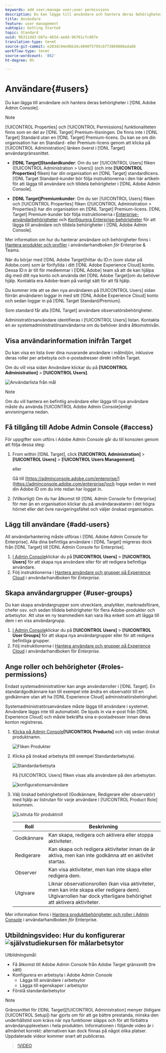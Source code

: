 ```yaml
---
keywords: add user;manage user;user permissions
description: Du kan lägga till användare och hantera deras behörigheter i Adobe Admin Console.
title: Användare
feature: user management
subtopic: Getting Started
topic: Standard
uuid: 9b311dd3-b8fa-483d-aedd-96761cfcd67e
translation-type: tm+mt
source-git-commit: e203dc94e9bb34c4090f5795cbf73869808ada88
workflow-type: tm+mt
source-wordcount: '862'
ht-degree: 0%

---
```



# Användare{#users}

Du kan lägga till användare och hantera deras behörigheter i [!DNL Adobe Admin Console].

>[!NOTE]
>
>[!UICONTROL Properties] och [!UICONTROL Permissions] funktionaliteten finns som en del av [!DNL Target] Premium-lösningen. De finns inte i [!DNL Target] Standard utan en [!DNL Target] Premium-licens.
>Du kan se om din organisation har en Standard- eller Premium-licens genom att klicka på [!UICONTROL Administration] länken överst i [!DNL Target] användargränssnittet.
>
>* **[!DNL Target]Standardkunder**: Om du ser [!UICONTROL Users] fliken ([!UICONTROL Administration > Users]) (och inte **[!UICONTROL Properties]** fliken) har din organisation en [!DNL Target] standardlicens. [!DNL Target Standard-kunder bör följa instruktionerna i den här artikeln för att lägga till användare och tilldela behörigheter i [!DNL Adobe Admin Console].
   >
   >
* **[!DNL Target]Premiumkunder**: Om du ser [!UICONTROL Users] fliken och [!UICONTROL Properties] fliken ([!UICONTROL Administration > Properties]) har din organisation en [!DNL Target] Premium-licens. [!DNL Target] Premium-kunder bör följa instruktionerna i [Enterprise-användarbehörigheter](/help/administrating-target/c-user-management/property-channel/property-channel.md) och [Konfigurera Enterprise-behörigheter](/help/administrating-target/c-user-management/property-channel/properties-overview.md) för att lägga till användare och tilldela behörigheter i [!DNL Adobe Admin Console].
>
>
Mer information om hur du hanterar användare och behörigheter finns i [Hantera produkter och profiler](https://helpx.adobe.com/enterprise/using/manage-products-and-profiles.html) i användarhandboken *för* Enterprise &amp; Teams.

När du börjar med [!DNL Adobe Target]hittar du ID:n (som slutar på Adobe.com) som är förifyllda i ditt [!DNL Adobe Experience Cloud] konto. Dessa ID:n är till för medlemmar i [!DNL Adobe] team så att de kan hjälpa dig med ditt nya konto och använda det [!DNL Adobe Target]om du behöver hjälp. Kontakta era Adobe-team på vanligt sätt för att få hjälp.

Du kommer inte att se den nya användaren på [!UICONTROL Users] sidan förrän användaren loggar in med sitt [!DNL Adobe Experience Cloud] konto och sedan loggar in på [!DNL Target Standard/Premium].

Som standard får alla [!DNL Target] användare observatörsbehörigheter.

Administratörsanvändare identifieras i [!UICONTROL Users] listan. Kontakta en av systemadministratörsanvändarna om du behöver ändra åtkomstnivån.

## Visa användarinformation inifrån Target

Du kan visa en lista över dina nuvarande användare i målmiljön, inklusive deras roller per arbetsyta och e-postadresser direkt inifrån Target.

Om du vill visa sidan Användare klickar du på **[!UICONTROL Administration]** > **[!UICONTROL Users]**.

![Användarlista från mål](/help/administrating-target/c-user-management/c-user-management/assets/user-list-target.png)

>[!NOTE]
>
>Om du vill hantera en befintlig användare eller lägga till nya användare måste du använda [!UICONTROL Adobe Admin Console]enligt anvisningarna nedan.

## Få tillgång till Adobe Admin Console {#access}

För uppgifter som utförs i Adobe Admin Console går du till konsolen genom att följa dessa steg:

1. From within [!DNL Target], click **[!UICONTROL Administration]** > **[!UICONTROL Users]** > **[!UICONTROL Users Management]**.

   eller

   Gå till [https://adminconsole.adobe.com/enterprise/](https://adminconsole.adobe.com/enterprise/)och logga sedan in med din Adobe ID om du inte redan har loggat in.

1. (Villkorligt) Om du har åtkomst till [!DNL Admin Console for Enterprise] för mer än en organisation klickar du på användaravataren i det högra hörnet eller det övre navigeringsfältet och väljer önskad organisation.

## Lägg till användare {#add-users}

All användarhantering måste utföras i [!DNL Adobe Admin Console for Enterprise]. Alla dina befintliga användare i [!DNL Target] migreras dock från [!DNL Target] till [!DNL Admin Console for Enterprise].

1. [I Admin Console](../../../administrating-target/c-user-management/c-user-management/user-management.md#section_79796E0227D048F59BAE0AB02E544EBE)klickar du på **[!UICONTROL Users]** > **[!UICONTROL Users]** för att skapa nya användare eller för att redigera befintliga användare.
1. Följ instruktionerna i [Hantera användare och grupper på Experience Cloud](https://helpx.adobe.com/enterprise/help/users.html) i användarhandboken för *Enterprise*.

## Skapa användargrupper {#user-groups}

Du kan skapa användargrupper som utvecklare, analytiker, marknadsförare, chefer osv. och sedan tilldela behörigheter för flera Adobe-produkter och arbetsytor. Att utse en ny teammedlem kan vara lika enkelt som att lägga till dem i en viss användargrupp.

1. [I Admin Console](../../../administrating-target/c-user-management/c-user-management/user-management.md#section_79796E0227D048F59BAE0AB02E544EBE)klickar du på **[!UICONTROL Users]** > **[!UICONTROL User Groups]** för att skapa nya användargrupper eller för att redigera befintliga grupper.
1. Följ instruktionerna i [Hantera användare och grupper på Experience Cloud](https://helpx.adobe.com/enterprise/help/users.html) i användarhandboken för *Enterprise*.

## Ange roller och behörigheter {#roles-permissions}

Endast systemadministratörer kan ange användarroller i [!DNL Target]. En standardgodkännare kan till exempel inte ändra en observatör till en godkännare utan att ha [!DNL Experience Cloud] administratörsbehörighet.

Systemadministratörsanvändare måste lägga till användare i systemet. Användare läggs inte till automatiskt. De bjuds in via e-post från [!DNL Experience Cloud] och måste bekräfta sina e-postadresser innan deras konton registreras.

1. [Klicka på Admin Console](../../../administrating-target/c-user-management/c-user-management/user-management.md#section_79796E0227D048F59BAE0AB02E544EBE)**[!UICONTROL Products]** och välj sedan önskat produktnamn.

   ![Fliken Produkter](/help/administrating-target/c-user-management/c-user-management/assets/workspace-publisher.png)

1. Klicka på önskad arbetsyta (till exempel Standardarbetsyta).

   ![Standardarbetsyta](/help/administrating-target/c-user-management/c-user-management/assets/default-workspace-new.png)

   På [!UICONTROL Users] fliken visas alla användare på den arbetsytan.

   ![konfigurationsanvändare](/help/administrating-target/c-user-management/c-user-management/assets/configuration_users-new-publisher.png)

1. Välj önskad behörighetsroll (Godkännare, Redigerare eller observatör) med hjälp av listrutan för varje användare i [!UICONTROL Product Role] kolumnen.

   ![Listruta för produktroll](/help/administrating-target/c-user-management/c-user-management/assets/product-role-new.png)

   | Roll | Beskrivning |
   |--- |--- |
   | Godkännare | Kan skapa, redigera och aktivera eller stoppa aktiviteter. |
   | Redigerare | Kan skapa och redigera aktiviteter innan de är aktiva, men kan inte godkänna att en aktivitet startas. |
   | Observer | Kan visa aktiviteter, men kan inte skapa eller redigera dem. |
   | Utgivare | Liknar observationsrollen (kan visa aktiviteter, men kan inte skapa eller redigera dem). Utgivarrollen har dock ytterligare behörighet att aktivera aktiviteter. |

Mer information finns i [Hantera produktbehörigheter och roller i Admin Console](https://helpx.adobe.com/enterprise/help/manage-permissions-and-roles.html) i användarhandboken *för* Enterprise.

## Utbildningsvideo: Hur du konfigurerar ![självstudiekursen för målarbetsytor](/help/assets/tutorial.png)

Utbildningsmål:

* Få åtkomst till Adobe Admin Console från Adobe Target gränssnitt (tre sätt)
* Konfigurera en arbetsyta i Adobe Admin Console
   * Lägga till användare i arbetsytor
   * Lägga till egenskaper i arbetsytor
* Förstå standardarbetsytor

>[!NOTE]
>
>Gränssnittet för [!DNL Target][!UICONTROL Administration] menyer (tidigare [!UICONTROL Setup]) har gjorts om för att ge bättre prestanda, minska den underhållstid som krävs när nya funktioner släpps och för att förbättra användarupplevelsen i hela produkten. Informationen i följande video är i allmänhet korrekt: alternativen kan dock finnas på något olika platser. Uppdaterade videor kommer snart att publiceras.

>[!VIDEO](https://video.tv.adobe.com/v/19463/)
